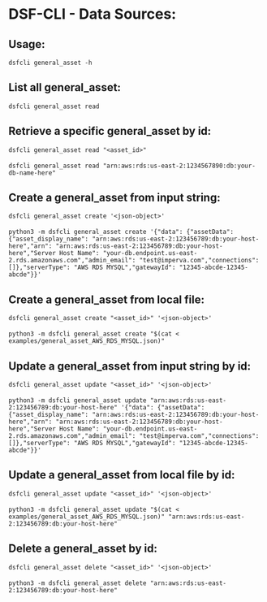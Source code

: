 # DSF-CLI - Data Sources:

## Usage:
`dsfcli general_asset -h`

## List all general_asset:
`dsfcli general_asset read`

## Retrieve a specific general_asset by id:
`dsfcli general_asset read "<asset_id>"`<br /><br />
`dsfcli general_asset read "arn:aws:rds:us-east-2:1234567890:db:your-db-name-here"`

## Create a general_asset from input string:
`dsfcli general_asset create '<json-object>'`<br /><br />
`python3 -m dsfcli general_asset create '{"data": {"assetData": {"asset_display_name": "arn:aws:rds:us-east-2:123456789:db:your-host-here","arn": "arn:aws:rds:us-east-2:123456789:db:your-host-here","Server Host Name": "your-db.endpoint.us-east-2.rds.amazonaws.com","admin_email": "test@imperva.com","connections": []},"serverType": "AWS RDS MYSQL","gatewayId": "12345-abcde-12345-abcde"}}'`

## Create a general_asset from local file:
`dsfcli general_asset create "<asset_id>" '<json-object>'`<br /><br />
`python3 -m dsfcli general_asset create "$(cat < examples/general_asset_AWS_RDS_MYSQL.json)"`

## Update a general_asset from input string by id:
`dsfcli general_asset update "<asset_id>" '<json-object>'`<br /><br />
`python3 -m dsfcli general_asset update "arn:aws:rds:us-east-2:123456789:db:your-host-here" '{"data": {"assetData": {"asset_display_name": "arn:aws:rds:us-east-2:123456789:db:your-host-here","arn": "arn:aws:rds:us-east-2:123456789:db:your-host-here","Server Host Name": "your-db.endpoint.us-east-2.rds.amazonaws.com","admin_email": "test@imperva.com","connections": []},"serverType": "AWS RDS MYSQL","gatewayId": "12345-abcde-12345-abcde"}}'`

## Update a general_asset from local file by id:
`dsfcli general_asset update "<asset_id>" '<json-object>'`<br /><br />
`python3 -m dsfcli general_asset update "$(cat < examples/general_asset_AWS_RDS_MYSQL.json)" "arn:aws:rds:us-east-2:123456789:db:your-host-here"`

## Delete a general_asset by id:
`dsfcli general_asset delete "<asset_id>" '<json-object>'`<br /><br />
`python3 -m dsfcli general_asset delete "arn:aws:rds:us-east-2:123456789:db:your-host-here"`
